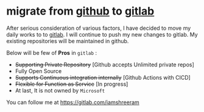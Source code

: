 # migrate from [github](https://github.com/iamshreeram) to [gitlab](https://gitlab.com/iamshreeram)

After serious consideration of various factors, I have decided to move my daily works to to [gitlab](https://gitlab.com/iamshreeram). I will continue to push my new changes to gitlab. My existing repositories will be maintained in github. 

Below will be few of **Pros** in `gitlab` :

* ~~Supporting Private Repository~~ [Github accepts Unlimited private repos]
* Fully Open Source
* ~~Supports Continuous integration internally~~ [Github Actions with CICD] 
* ~~Flexible for Function as Service~~ [In progress]
* At last, It is not owned by `Microsoft`

You can follow me at https://gitlab.com/iamshreeram
